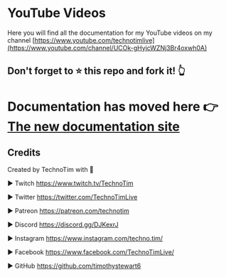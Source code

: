 # YouTube Videos

Here you will find all the documentation for my YouTube videos on my channel [https://www.youtube.com/technotimlive](https://www.youtube.com/channel/UCOk-gHyjcWZNj3Br4oxwh0A)

## Don't forget to ⭐ this repo and fork it! 👆

# Documentation has moved here 👉 [The new documentation site](https://techno-tim.github.io/) 

## Credits

Created by TechnoTim with 💛

► Twitch https://www.twitch.tv/TechnoTim

► Twitter  https://twitter.com/TechnoTimLive

► Patreon https://patreon.com/technotim

► Discord https://discord.gg/DJKexrJ

► Instagram https://www.instagram.com/techno.tim/

► Facebook https://www.facebook.com/TechnoTimLive/

► GitHub https://github.com/timothystewart6

